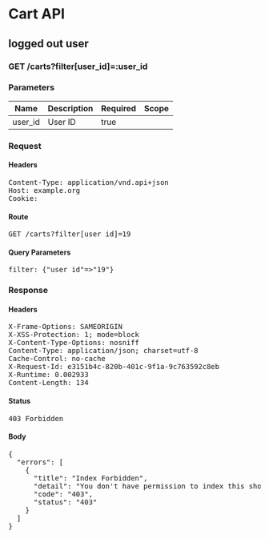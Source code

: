 # Cart API

## logged out user

### GET /carts?filter[user_id]=:user_id

### Parameters

| Name | Description | Required | Scope |
|------|-------------|----------|-------|
| user_id | User ID | true |  |

### Request

#### Headers

<pre>Content-Type: application/vnd.api+json
Host: example.org
Cookie: </pre>

#### Route

<pre>GET /carts?filter[user_id]=19</pre>

#### Query Parameters

<pre>filter: {&quot;user_id&quot;=&gt;&quot;19&quot;}</pre>

### Response

#### Headers

<pre>X-Frame-Options: SAMEORIGIN
X-XSS-Protection: 1; mode=block
X-Content-Type-Options: nosniff
Content-Type: application/json; charset=utf-8
Cache-Control: no-cache
X-Request-Id: e3151b4c-820b-401c-9f1a-9c763592c8eb
X-Runtime: 0.002933
Content-Length: 134</pre>

#### Status

<pre>403 Forbidden</pre>

#### Body

<pre>{
  "errors": [
    {
      "title": "Index Forbidden",
      "detail": "You don't have permission to index this shopping/cart.",
      "code": "403",
      "status": "403"
    }
  ]
}</pre>

